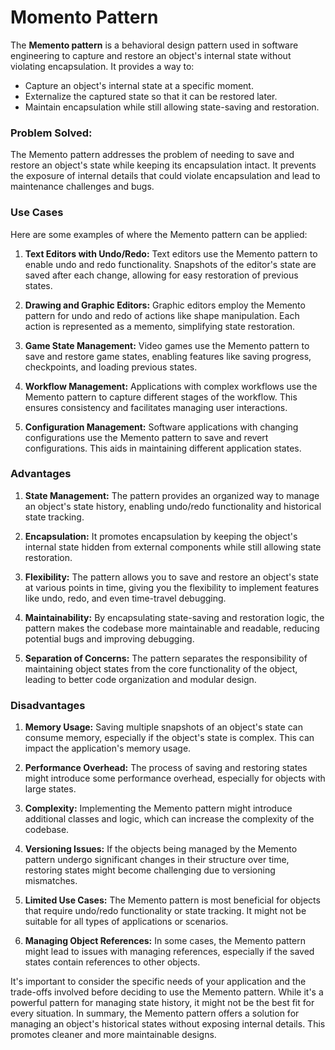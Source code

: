 # Momento Pattern

The **Memento pattern** is a behavioral design pattern used in software engineering to capture and restore an object's internal state without violating encapsulation. It provides a way to:

- Capture an object's internal state at a specific moment.
- Externalize the captured state so that it can be restored later.
- Maintain encapsulation while still allowing state-saving and restoration.

### Problem Solved:

The Memento pattern addresses the problem of needing to save and restore an object's state while keeping its encapsulation intact. It prevents the exposure of internal details that could violate encapsulation and lead to maintenance challenges and bugs.

### Use Cases

Here are some examples of where the Memento pattern can be applied:

1. **Text Editors with Undo/Redo:** Text editors use the Memento pattern to enable undo and redo functionality. Snapshots of the editor's state are saved after each change, allowing for easy restoration of previous states.

2. **Drawing and Graphic Editors:** Graphic editors employ the Memento pattern for undo and redo of actions like shape manipulation. Each action is represented as a memento, simplifying state restoration.

3. **Game State Management:** Video games use the Memento pattern to save and restore game states, enabling features like saving progress, checkpoints, and loading previous states.

4. **Workflow Management:** Applications with complex workflows use the Memento pattern to capture different stages of the workflow. This ensures consistency and facilitates managing user interactions.

5. **Configuration Management:** Software applications with changing configurations use the Memento pattern to save and revert configurations. This aids in maintaining different application states.

### Advantages

1. **State Management:** The pattern provides an organized way to manage an object's state history, enabling undo/redo functionality and historical state tracking.

2. **Encapsulation:** It promotes encapsulation by keeping the object's internal state hidden from external components while still allowing state restoration.

3. **Flexibility:** The pattern allows you to save and restore an object's state at various points in time, giving you the flexibility to implement features like undo, redo, and even time-travel debugging.

4. **Maintainability:** By encapsulating state-saving and restoration logic, the pattern makes the codebase more maintainable and readable, reducing potential bugs and improving debugging.

5. **Separation of Concerns:** The pattern separates the responsibility of maintaining object states from the core functionality of the object, leading to better code organization and modular design.

### Disadvantages

1. **Memory Usage:** Saving multiple snapshots of an object's state can consume memory, especially if the object's state is complex. This can impact the application's memory usage.

2. **Performance Overhead:** The process of saving and restoring states might introduce some performance overhead, especially for objects with large states.

3. **Complexity:** Implementing the Memento pattern might introduce additional classes and logic, which can increase the complexity of the codebase.

4. **Versioning Issues:** If the objects being managed by the Memento pattern undergo significant changes in their structure over time, restoring states might become challenging due to versioning mismatches.

5. **Limited Use Cases:** The Memento pattern is most beneficial for objects that require undo/redo functionality or state tracking. It might not be suitable for all types of applications or scenarios.

6. **Managing Object References:** In some cases, the Memento pattern might lead to issues with managing references, especially if the saved states contain references to other objects.

It's important to consider the specific needs of your application and the trade-offs involved before deciding to use the Memento pattern. While it's a powerful pattern for managing state history, it might not be the best fit for every situation.
In summary, the Memento pattern offers a solution for managing an object's historical states without exposing internal details. This promotes cleaner and more maintainable designs.
